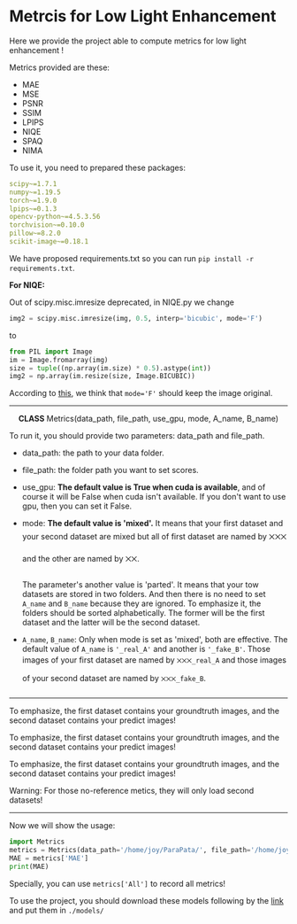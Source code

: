# Metrcis for Low Light Enhancement

Here we provide the project able to compute metrics for low light enhancement !

Metrics provided are these:

- MAE
- MSE
- PSNR
- SSIM
- LPIPS
- NIQE
- SPAQ
- NIMA

To use it, you need to prepared these packages:

```yaml
scipy~=1.7.1
numpy~=1.19.5
torch~=1.9.0
lpips~=0.1.3
opencv-python~=4.5.3.56
torchvision~=0.10.0
pillow~=8.2.0
scikit-image~=0.18.1
```

We have proposed requirements.txt so you can run `pip install -r requirements.txt`.

**For NIQE:**

Out of scipy.misc.imresize deprecated, in NIQE.py we change
```python
img2 = scipy.misc.imresize(img, 0.5, interp='bicubic', mode='F')
```
to
```python
from PIL import Image
im = Image.fromarray(img)
size = tuple((np.array(im.size) * 0.5).astype(int))
img2 = np.array(im.resize(size, Image.BICUBIC))
```
According to [this](https://github.com/scipy/scipy/issues/6417), we think that `mode='F'` should keep the image original.

---

<center><strong>CLASS</strong> Metrics(data_path, file_path, use_gpu, mode, A_name, B_name)</center>

To run it, you should provide two parameters: data_path and file_path.

- data_path: the path to your data folder.

- file_path: the folder path you want to set scores.

- use_gpu: **The default value is True when cuda is available**, and of course it will be False when cuda isn't available. If you don't want to use gpu, then you can set it False.

- mode: **The default value is 'mixed'.** It means that your first dataset and your second dataset are mixed but all of first dataset are named by ྾྾྾ and the other are named by ྾྾.

  The parameter's another value is 'parted'. It means that your tow datasets are stored in two folders. And then there is no need to set `A_name` and `B_name` because they are ignored. To emphasize it, the folders should be sorted alphabetically. The former will be the first dataset and the latter will be the second dataset.

- `A_name`, `B_name`: Only when mode is set as 'mixed', both are effective. The default value of `A_name` is `'_real_A'` and another is `'_fake_B'`. Those images of your first dataset are named by `྾྾྾_real_A` and those images of your second dataset are named by `྾྾྾_fake_B`.

---

To emphasize, the first dataset contains your groundtruth images, and the second dataset contains your predict images!

To emphasize, the first dataset contains your groundtruth images, and the second dataset contains your predict images!

To emphasize, the first dataset contains your groundtruth images, and the second dataset contains your predict images!

Warning: For those no-reference metics, they will only load second datasets!

---

Now we will show the usage:

```python
import Metrics
metrics = Metrics(data_path='/home/joy/ParaPata/', file_path='/home/joy/ParaPata/Pata/')
MAE = metrics['MAE']
print(MAE)
```

Specially, you can use `metrics['All']` to record all metrics! 

To use the project, you should download these models following by the [link](https://drive.google.com/drive/folders/1EWk03SfEwVHf--7G-lr6P_o6EFuAUL3G?usp=sharing) and put them in `./models/`
